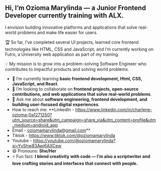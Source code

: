 ## Hi, **I’m Ozioma Marylinda** — a Junior Frontend Developer currently training with ALX.

I envision building innovative platforms and applications that solve real-world problems and make life easier for users.

🏆 So far, I’ve completed several UI projects, learned core frontend technologies like HTML, CSS and JavaScript, and I’m currently working on Futro, a University web application as part of my training.

💡 My mission is to grow into a problem-solving Software Engineer who contributes to impactful products and solving world problems.

* 🌱 I’m currently learning **basic frontend development, Html, CSS, JavaScript, and React**.
* 👯 I’m looking to collaborate on **frontend projects, open-source contributions, and web applications that solve real-world problems**.
* 💬 Ask me about **software engineering, frontend development, and building user-focused digital experiences**.
* How to reach me: **LinkedIn - https://www.linkedin.com/in/charlene-ozioma-0a1271250?utm_source=share&utm_campaign=share_via&utm_content=profile&utm_medium=android_app
*  Email - oziomamarylinda@gmail.com**
*  Tiktok -  https://www.tiktok.com/@oziomamarylinda
*  Youtube -  https://youtube.com/@oziomamarylinda?si=YyShw83Awj6AXCew
* 😄 Pronouns: **She/Her**
* ⚡ Fun fact: **I blend creativity with code — I’m also a scriptwriter and love crafting stories and interfaces that connect with people.**



